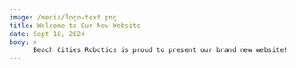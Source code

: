 ```yaml
---
image: /media/logo-text.png
title: Welcome to Our New Website
date: Sept 18, 2024
body: >
      Beach Cities Robotics is proud to present our brand new website! The recent rebranding efforts have been a focus for the business team to give our team imagery a well-needed fresh look. The website itself was a summer project for the programming students, using JavaScript, React, Next, Tailwind, and TinaCMS with GitHub Actions deployment to Cloudflare. While we are still adding content to the site, feel free to poke around and explore what we have so far!
---
```

